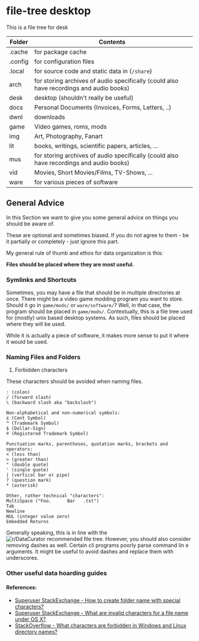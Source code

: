 # file-tree desktop

This is a file tree for desk


| Folder   | Contents                                                     |
| -------- | ------------------------------------------------------------ |
| .cache   | for package cache |
| .config  | for configuration files                      |
| .local | for source code and static data in (`/share`)                    |
| arch | for storing archives of audio specifically (could also have recordings and audio books)                     |
| desk | desktop (shouldn't really be useful)                     |
| docs | Personal Documents (Invoices, Forms, Letters, ..)                     |
| dwnl | downloads                     |
| game | Video games, roms, mods                     |
| img | Art, Photography, Fanart                     |
| lit | books, writings, scientific papers, articles, ...                     |
| mus | for storing archives of audio specifically (could also have recordings and audio books)                     |
| vid | Movies, Short Movies/Films, TV-Shows, ...                     |
| ware | for various pieces of software                     |


## General Advice

In this Section we want to give you some general advice on things you should be aware of.

These are optional and sometimes biased. If you do not agree to them - be it partially or completely -  just ignore this part.

My general rule of thumb and ethos for data organization is this:

**Files should be placed where they are most useful.**


### Symlinks and Shortcuts

Sometimes, you may have a file that should be in multiple directories at once. There might be a video game modding program you want to store. Should it go in `game/mods/` or `ware/software/`? Well, in that case, the program should be placed in `game/mods/`. Contextually, this is a file tree used for (mostly) unix based desktop systems. As such, files should be placed where they will be used. 

While it is actually a piece of software, it makes more sense to put it where it would be used.


### Naming Files and Folders

1. Forbidden characters

These characters should be avoided when naming files. 
```
: (colon)
/ (forward slash)
\ (backward slash aka "backslash")

Non-alphabetical and non-numerical symbols:
¢ (Cent Symbol)
™ (Trademark Symbol)
$ (Dollar-Sign)
® (Registered Trademark Symbol)

Punctuation marks, parentheses, quotation marks, brackets and operators:
< (less than)
> (greater than)
" (double quote)
' (single quote)
| (vertical bar or pipe)
? (question mark)
* (asterisk)

Other, rather technical "characters":
MultiSpace ("Foo.      Bar   .txt")
Tab
Newline
NUL (integer value zero)
Embedded Returns
```

Generally speaking, this is in line with the ![r/DataCurator recommended file tree](https://github.com/roboyoshi/datacurator-filetree.git). However, you should also consider removing dashes as well. Certain cli programs poorly parse command lin e arguments. It might be useful to avoid dashes and replace them with underscores.



### Other useful data hoarding guides

#### References:

- [Superuser StackExchange - How to create folder name with special characters?](https://superuser.com/a/1112140)
- [Superuser StackExchange - What are invalid characters for a file name under OS X?](https://superuser.com/questions/326103/what-are-invalid-characters-for-a-file-name-under-os-x)
- [StackOverflow - What characters are forbidden in Windows and Linux directory names?](https://stackoverflow.com/a/31976060)
